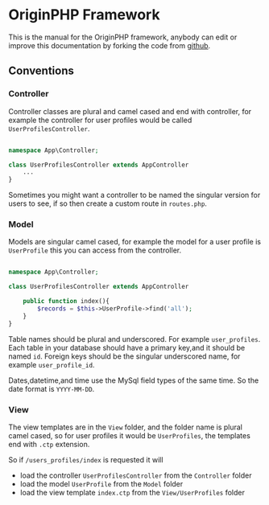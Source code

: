 # OriginPHP Framework

This is the manual for the OriginPHP framework, anybody can edit or improve this documentation by forking the code from [github](https://github.com/originphp/framework).

## Conventions

### Controller

Controller classes are plural and camel cased and end with controller, for example the controller for user profiles would be called `UserProfilesController`. 

````php

namespace App\Controller;

class UserProfilesController extends AppController
    ...
}

````

Sometimes you might want a controller to be named the singular version for users to see, if so then create a custom route in `routes.php`.

### Model

Models are singular camel cased, for example the model for a user profile is `UserProfile` this you can access from the controller.

````php

namespace App\Controller;

class UserProfilesController extends AppController

    public function index(){
        $records = $this->UserProfile->find('all');
    }
}

````
Table names should be plural and underscored. For example `user_profiles`. 
Each table in your database should have a primary key,and it should be named `id`. Foreign keys should be the singular underscored name, for example `user_profile_id`.

Dates,datetime,and time use the MySql field types of the same time. So the date format is `YYYY-MM-DD`.

### View

The view templates are in the `View` folder, and the folder name is plural camel cased, so for user profiles it would be `UserProfiles`, the templates
end with `.ctp` extension.

So if `/users_profiles/index` is requested it will 

- load the controller `UserProfilesController` from the `Controller` folder
- load the model `UserProfile` from the `Model` folder
- load the view template `index.ctp` from the `View/UserProfiles` folder

